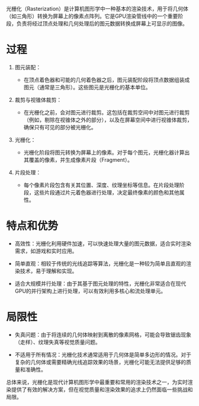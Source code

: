 光栅化（Rasterization）是计算机图形学中一种基本的渲染技术，用于将几何体（如三角形）转换为屏幕上的像素点阵列。它是GPU渲染管线中的一个重要阶段，负责将经过顶点处理和几何处理后的图元数据转换成屏幕上可显示的图像。

# 过程

1. 图元装配：
   - 在顶点着色器和可能的几何着色器之后，图元装配阶段将顶点数据组装成图元（通常是三角形）。这些图元是光栅化的基本单位。

2. 裁剪与视锥体裁剪：
   - 在光栅化之前，会对图元进行裁剪。这包括在裁剪空间中对图元进行裁剪（例如，剔除在视锥体之外的部分），以及在屏幕空间中进行视锥体裁剪，确保只有可见的部分被光栅化。

3. 光栅化：
   - 光栅化阶段将图元转换为屏幕上的像素。对于每个图元，光栅化器计算出其覆盖的像素，并生成像素片段（Fragment）。

4. 片段处理：
   - 每个像素片段包含有关其位置、深度、纹理坐标等信息。在片段处理阶段，这些片段通过片元着色器进行处理，决定最终像素的颜色和其他属性。

# 特点和优势

- 高效性：光栅化利用硬件加速，可以快速处理大量的图元数据，适合实时渲染需求，如游戏和实时应用。

- 简单直观：相较于传统的光线追踪等算法，光栅化是一种较为简单且直观的渲染技术，易于理解和实现。

- 适合大规模并行处理：由于其基于图元处理的特性，光栅化非常适合在现代GPU的并行架构上进行处理，可以有效利用多核心和流处理单元。

# 局限性

- 失真问题：由于将连续的几何体映射到离散的像素网格，可能会导致锯齿现象（走样）、纹理失真等视觉质量问题。

- 不适用于所有情况：光栅化技术通常适用于几何体是简单多边形的情况。对于复杂的几何体或需要精确光线追踪效果的场景，光栅化可能无法提供足够的质量和准确性。

总体来说，光栅化是现代计算机图形学中最重要和常用的渲染技术之一，为实时渲染提供了有效的解决方案，但在视觉质量和渲染效果的追求上仍然面临一些挑战和局限。